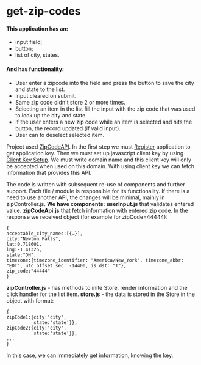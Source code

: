 # get-zip-codes

#### This application has an:
 * input field;
 * button;
 * list of city, states.
 #### And has functionality:
 * User enter a zipcode into the field and press the button to save the city and state to the list. 
 * Input cleared on submit.
 * Same zip code didn't store 2 or more times.
 * Selecting an item in the list fill the input with the zip code that was used to look up the city and state.
 * If the user enters a new zip code while an item is selected and hits the button, the record updated (if valid input).
 * User can to deselect selected item.

Project used [ZipCodeAPI](https://www.zipcodeapi.com/).
In the first step we must [Register](https://www.zipcodeapi.com/Register) application to get application key. 
Then we must set up javascript client key by using [Client Key Setup](https://www.zipcodeapi.com/ClientKeySetup). We must write domain name and this client key will only be accepted when used on this domain.
With using client key we can fetch information that provides this API.

The code is written with subsequent re-use of components and further support. Each file / module is responsible for its functionality. If there is a need to use another API, the changes will be minimal, mainly in zipController.js.
**We have components:**
**userInput.js** that validates entered value.
**zipCodeApi.js** that fetch information with entered zip code. In the response we received object (for example for zipCode=44444):
```
{
acceptable_city_names:[{…}],
city:"Newton Falls",
lat:0.718601,
lng:-1.41325,
state:"OH",
timezone:{timezone_identifier: "America/New_York", timezone_abbr: "EDT", utc_offset_sec: -14400, is_dst: "T"},
zip_code:"44444"
}
```
**zipController.js** - has methods to inite Store, render information and the click handler for the list item. 
**store.js** - the data is stored in the Store in the object with format:
```
{ 
zipCode1:{city:'city', 
          state:'state'}}, 
zipCode2:{city:'city',
          state:'state'}},
...
}
```
In this case, we can immediately get information, knowing the key.
